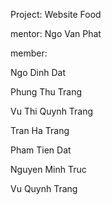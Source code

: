 Project: Website Food

mentor: Ngo Van Phat

member:

Ngo Dinh Dat

Phung Thu Trang

Vu Thi Quynh Trang

Tran Ha Trang

Pham Tien Dat

Nguyen Minh Truc

Vu Quynh Trang

